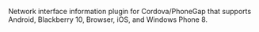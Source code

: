 Network interface information plugin for Cordova/PhoneGap that supports Android, Blackberry 10, Browser, iOS, and Windows Phone 8.
